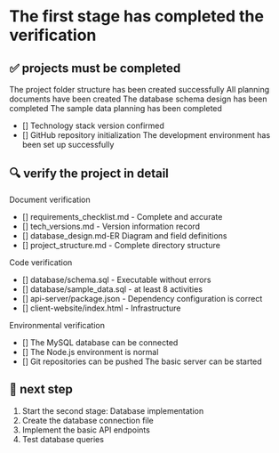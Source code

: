 # The first stage has completed the verification

## ✅ projects must be completed
The project folder structure has been created successfully
All planning documents have been created
The database schema design has been completed
The sample data planning has been completed
- [] Technology stack version confirmed
- [] GitHub repository initialization
The development environment has been set up successfully

## 🔍 verify the project in detail

Document verification
- [] requirements_checklist.md - Complete and accurate
- [] tech_versions.md - Version information record
- [] database_design.md-ER Diagram and field definitions
- [] project_structure.md - Complete directory structure

Code verification
- [] database/schema.sql - Executable without errors
- [] database/sample_data.sql - at least 8 activities
- [] api-server/package.json - Dependency configuration is correct
- [] client-website/index.html - Infrastructure

Environmental verification
- [] The MySQL database can be connected
- [] The Node.js environment is normal
- [] Git repositories can be pushed
The basic server can be started

## 📝 next step
1. Start the second stage: Database implementation
2. Create the database connection file
3. Implement the basic API endpoints
4. Test database queries